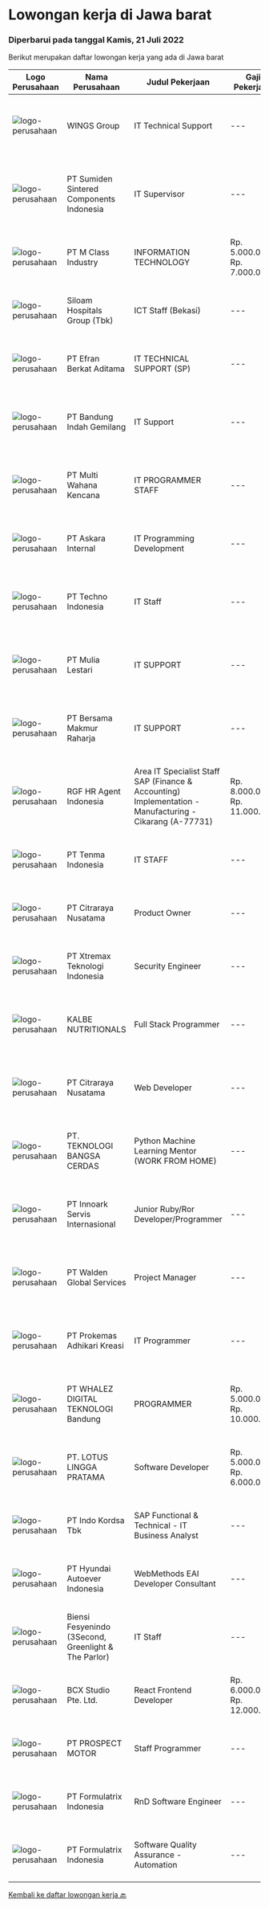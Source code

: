 
  # Lowongan kerja di Jawa barat

  ### Diperbarui pada tanggal Kamis, 21 Juli 2022

  Berikut merupakan daftar lowongan kerja yang ada di Jawa barat

  |Logo Perusahaan | Nama Perusahaan | Judul Pekerjaan | Gaji Pekerjaan | Lokasi | Deskripsi | Tanggal diunggah | Pranala |
  | -------------- | --------------- | --------------- | --------- | --------- | -------------- | ------- | ----------- |
  |![logo-perusahaan](https://image-service-cdn.seek.com.au/11013dc0c553d42d1b953fc6a3058eba55d3fe59/ee4dce1061f3f616224767ad58cb2fc751b8d2dc)|WINGS Group|IT Technical Support|---|Aceh|Job Requirements : Minimal Diploma degree in Computer Science or related departments (fresh graduates welcome to apply) with minimum GPA 3.00 (on a...|Rabu, 20 Juli 2022|https://www.jobstreet.co.id/id/job/it-technical-support-3964184?token=0~a202344c-4f19-4e3d-a937-e0c35e3f7502&sectionRank=1&jobId=jobstreet-id-job-3964184|
|![logo-perusahaan](https://image-service-cdn.seek.com.au/33c2b134650ac32a3abc0784fda53bb44f40625d/ee4dce1061f3f616224767ad58cb2fc751b8d2dc)|PT Sumiden Sintered Components Indonesia|IT Supervisor|---|Jawa Barat|•Max 35 years old•Bachelor degree System Information, Informatics Engineering•Experience min 5 years at IT manufacture company•Experience handle ERP...|Kamis, 21 Juli 2022|https://www.jobstreet.co.id/id/job/it-supervisor-3964737?token=0~a202344c-4f19-4e3d-a937-e0c35e3f7502&sectionRank=2&jobId=jobstreet-id-job-3964737|
|![logo-perusahaan](https://image-service-cdn.seek.com.au/14d4e961325bae19f42aaba11cea5f382d6da5e8/ee4dce1061f3f616224767ad58cb2fc751b8d2dc)|PT M Class Industry|INFORMATION TECHNOLOGY|Rp. 5.000.000-Rp. 7.000.000|Karawang|Staff Information Technology bertanggung jawab melakukan fungsi dan tugas sebagai pelaksana di bidang sistem informasi, proses dan analisis...|Rabu, 20 Juli 2022|https://www.jobstreet.co.id/id/job/information-technology-3963724?token=0~a202344c-4f19-4e3d-a937-e0c35e3f7502&sectionRank=3&jobId=jobstreet-id-job-3963724|
|![logo-perusahaan](https://image-service-cdn.seek.com.au/129a7aac2bb12b1f508342e33af0e084088edc9d/ee4dce1061f3f616224767ad58cb2fc751b8d2dc)|Siloam Hospitals Group (Tbk)|ICT Staff (Bekasi)|---|Bekasi|Job Descriptions:Support IT Operations. Qualifications: Candidate must possess at least Bachelor's Degree in Engineering (Computer/Telecommunication),...|Kamis, 21 Juli 2022|https://www.jobstreet.co.id/id/job/ict-staff-bekasi-3964749?token=0~a202344c-4f19-4e3d-a937-e0c35e3f7502&sectionRank=4&jobId=jobstreet-id-job-3964749|
|![logo-perusahaan](https://image-service-cdn.seek.com.au/9cf28ad5614a370ec7055018c3a023f3af3b0aa6/ee4dce1061f3f616224767ad58cb2fc751b8d2dc)|PT Efran Berkat Aditama|IT TECHNICAL SUPPORT (SP)|---|Sukabumi|Requirement : Candidate must prosses at least Diploma in IT. Age max 27 years old. Preferably min 2 years experience specialized in IT Support. Good...|Rabu, 20 Juli 2022|https://www.jobstreet.co.id/id/job/it-technical-support-sp-3964044?token=0~a202344c-4f19-4e3d-a937-e0c35e3f7502&sectionRank=5&jobId=jobstreet-id-job-3964044|
|![logo-perusahaan](https://image-service-cdn.seek.com.au/06c59084d32c486eed195a9e383fa4c4afb3aeaa/ee4dce1061f3f616224767ad58cb2fc751b8d2dc)|PT Bandung Indah Gemilang|IT Support|---|Bandung|Menyelesaikan troubleshooting yang terjadi baik H/W maupun S/W (termasuk CCTV) Menyediakan, instalasi, dan merawat perangkat / asset IT yang ada di...|Selasa, 19 Juli 2022|https://www.jobstreet.co.id/id/job/it-support-3961885?token=0~a202344c-4f19-4e3d-a937-e0c35e3f7502&sectionRank=6&jobId=jobstreet-id-job-3961885|
|![logo-perusahaan](https://image-service-cdn.seek.com.au/8a21d582e50f0d132f214ae36bd88b23e5a42b73/ee4dce1061f3f616224767ad58cb2fc751b8d2dc)|PT Multi Wahana Kencana|IT PROGRAMMER STAFF|---|Bandung|Deskripsi pekerjaan: Menerima, memprioritaskan, dan menyelesaikan permintaan bantuan IT. Instalasi dan software maintenance. Membuat aplikasi baik itu...|Rabu, 20 Juli 2022|https://www.jobstreet.co.id/id/job/it-programmer-staff-3944763?token=0~a202344c-4f19-4e3d-a937-e0c35e3f7502&sectionRank=7&jobId=jobstreet-id-job-3944763|
|![logo-perusahaan](https://image-service-cdn.seek.com.au/d70064032de66439a37770ecfdafccfe6d0dddcd/ee4dce1061f3f616224767ad58cb2fc751b8d2dc)|PT Askara Internal|IT Programming Development|---|Jawa Barat|Kualifikasi: Pend. S1 Teknik Informatika Memiliki keterampilan yang baik dalam PHP, Javascript,Phyton, C#, C++, Android,HTML, CSS, Javascript,...|Rabu, 20 Juli 2022|https://www.jobstreet.co.id/id/job/it-programming-development-3964052?token=0~a202344c-4f19-4e3d-a937-e0c35e3f7502&sectionRank=8&jobId=jobstreet-id-job-3964052|
|![logo-perusahaan](https://image-service-cdn.seek.com.au/8bda9f9cbe943566e0ee7ae263f24c0e8e3f68da/ee4dce1061f3f616224767ad58cb2fc751b8d2dc)|PT Techno Indonesia|IT Staff|---|Cikarang|PT Tri Saudara Sentosa Industri (www.tri-saudara.com) adalah sebuah perusahaan yang bergerak dalam bidang mold maker dan plastic injection yang telah...|Senin, 18 Juli 2022|https://www.jobstreet.co.id/id/job/it-staff-3959521?token=0~a202344c-4f19-4e3d-a937-e0c35e3f7502&sectionRank=9&jobId=jobstreet-id-job-3959521|
|![logo-perusahaan](https://image-service-cdn.seek.com.au/eb287d23390646417649a21ce3b762576b0aa16d/ee4dce1061f3f616224767ad58cb2fc751b8d2dc)|PT Mulia Lestari|IT SUPPORT|---|Cimahi|Menjaga dan mengontrol kestabilan data website serta program software perusahaan. Melakukan maintenance terhadap data website dan program software...|Selasa, 19 Juli 2022|https://www.jobstreet.co.id/id/job/it-support-3962340?token=0~a202344c-4f19-4e3d-a937-e0c35e3f7502&sectionRank=10&jobId=jobstreet-id-job-3962340|
|![logo-perusahaan](https://image-service-cdn.seek.com.au/dbf13bdcbc566bfd94da98a93a8728f4c271d16b/ee4dce1061f3f616224767ad58cb2fc751b8d2dc)|PT Bersama Makmur Raharja|IT SUPPORT|---|Bekasi|Job Description:- Diploma/Bachelor Degree from Information Technology or related field (open for fresh graduated)- Min. 1 Year Experience- Understand...|Senin, 18 Juli 2022|https://www.jobstreet.co.id/id/job/it-support-3960270?token=0~a202344c-4f19-4e3d-a937-e0c35e3f7502&sectionRank=11&jobId=jobstreet-id-job-3960270|
|![logo-perusahaan](https://image-service-cdn.seek.com.au/d5868152525c083dcbedb1aa22a408e592bdf7d2/ee4dce1061f3f616224767ad58cb2fc751b8d2dc)|RGF HR Agent Indonesia|Area IT Specialist Staff SAP (Finance & Accounting) Implementation - Manufacturing - Cikarang (A-77731)|Rp. 8.000.000-Rp. 11.000.000|Cikarang|About The Company: The working venue is in Cikarang. Our client is a Japanese Manufacturing company. Currently, they are looking for Area IT...|Selasa, 19 Juli 2022|https://www.jobstreet.co.id/id/job/area-it-specialist-staff-sap-finance-accounting-implementation-manufacturing-cikarang-a-77731-3961487?token=0~a202344c-4f19-4e3d-a937-e0c35e3f7502&sectionRank=12&jobId=jobstreet-id-job-3961487|
|![logo-perusahaan](https://image-service-cdn.seek.com.au/be338622ce0929c34b62a9cda5577ffc020cc363/ee4dce1061f3f616224767ad58cb2fc751b8d2dc)|PT Tenma Indonesia|IT STAFF|---|Karawang|Responsible : Design, implementing and maintain of LAN, Data Center, data networks, wireless networks, program, and IT infrastructure solutions and...|Senin, 18 Juli 2022|https://www.jobstreet.co.id/id/job/it-staff-3959399?token=0~a202344c-4f19-4e3d-a937-e0c35e3f7502&sectionRank=13&jobId=jobstreet-id-job-3959399|
|![logo-perusahaan](https://image-service-cdn.seek.com.au/6deb860fe3982e70b0854fa24644e0fe7731488a/ee4dce1061f3f616224767ad58cb2fc751b8d2dc)|PT Citraraya Nusatama|Product Owner|---|Bandung|Persyaratan: Gelar sarjana di bidang IT/Kesehatan dan memiliki pengetahuan tentang teknologi Mengetahui proses bisnis rumah sakit atau ERP merupakan...|Rabu, 20 Juli 2022|https://www.jobstreet.co.id/id/job/product-owner-3945370?token=0~a202344c-4f19-4e3d-a937-e0c35e3f7502&sectionRank=14&jobId=jobstreet-id-job-3945370|
|![logo-perusahaan](https://image-service-cdn.seek.com.au/ce74a79d8ea261e54cdae65dc8035221535675cf/ee4dce1061f3f616224767ad58cb2fc751b8d2dc)|PT Xtremax Teknologi Indonesia|Security Engineer|---|Bandung|The Security Engineer is part of the infrastructure team at Xtremax, and we focus on the problem of keeping our systems safe and protect our customers...|Rabu, 20 Juli 2022|https://www.jobstreet.co.id/id/job/security-engineer-3950794?token=0~a202344c-4f19-4e3d-a937-e0c35e3f7502&sectionRank=15&jobId=jobstreet-id-job-3950794|
|![logo-perusahaan](https://image-service-cdn.seek.com.au/26b68bd4418b4b741ab2ef4226ab3f5e09f39635/ee4dce1061f3f616224767ad58cb2fc751b8d2dc)|KALBE NUTRITIONALS|Full Stack Programmer|---|Karawang|Requirements: Minimal Bachelor Degree of Informatics Engineering, Computer Science, Information Systems or Informatics Management Understand and Able...|Rabu, 20 Juli 2022|https://www.jobstreet.co.id/id/job/full-stack-programmer-3963436?token=0~a202344c-4f19-4e3d-a937-e0c35e3f7502&sectionRank=16&jobId=jobstreet-id-job-3963436|
|![logo-perusahaan](https://image-service-cdn.seek.com.au/6deb860fe3982e70b0854fa24644e0fe7731488a/ee4dce1061f3f616224767ad58cb2fc751b8d2dc)|PT Citraraya Nusatama|Web Developer|---|Bandung|Job Descriptions: Work with the team members to develop product Implementation, optimizing and mantain application Contribute to our Frontend or...|Selasa, 19 Juli 2022|https://www.jobstreet.co.id/id/job/web-developer-3943110?token=0~a202344c-4f19-4e3d-a937-e0c35e3f7502&sectionRank=17&jobId=jobstreet-id-job-3943110|
|![logo-perusahaan](https://image-service-cdn.seek.com.au/5a8c80ce2c474ff9410b4271fdcaffa404f490ad/ee4dce1061f3f616224767ad58cb2fc751b8d2dc)|PT. TEKNOLOGI BANGSA CERDAS|Python Machine Learning Mentor (WORK FROM HOME)|---|Jakarta Raya|Melakukan pengembangan (Analisis dan Pembuatan) sebuah software yang dibutuhkan oleh perusahaan. Implementasi Algoritma AI / Machine Learning / Deep...|Rabu, 20 Juli 2022|https://www.jobstreet.co.id/id/job/python-machine-learning-mentor-work-from-home-3951279?token=0~a202344c-4f19-4e3d-a937-e0c35e3f7502&sectionRank=18&jobId=jobstreet-id-job-3951279|
|![logo-perusahaan](https://image-service-cdn.seek.com.au/03d5b2909306d41d8d881d2ac7cfb4a0d8a47045/ee4dce1061f3f616224767ad58cb2fc751b8d2dc)|PT Innoark Servis Internasional|Junior Ruby/Ror Developer/Programmer|---|Batam|Responsibilities: - Working on project-based requirements- Providing solution for issues-Work with the technical and product team to develop company...|Rabu, 20 Juli 2022|https://www.jobstreet.co.id/id/job/junior-ruby-ror-developer-programmer-3944264?token=0~a202344c-4f19-4e3d-a937-e0c35e3f7502&sectionRank=19&jobId=jobstreet-id-job-3944264|
|![logo-perusahaan](https://image-service-cdn.seek.com.au/e410194cb2af81425b5b39b402f340d9eac840ee/ee4dce1061f3f616224767ad58cb2fc751b8d2dc)|PT Walden Global Services|Project Manager|---|Bandung|Qualification: S1, D3 from Informatics Engineering, Computer Science or related field from IT Minimal 1 year experience as a scrum master or project...|Rabu, 20 Juli 2022|https://www.jobstreet.co.id/id/job/project-manager-3950682?token=0~a202344c-4f19-4e3d-a937-e0c35e3f7502&sectionRank=20&jobId=jobstreet-id-job-3950682|
|![logo-perusahaan](https://image-service-cdn.seek.com.au/ba0898ce4539c7172bf405ee05ff9d5cba14c6a1/ee4dce1061f3f616224767ad58cb2fc751b8d2dc)|PT Prokemas Adhikari Kreasi|IT Programmer|---|Cikarang|Melakukan pengembangan application system / reporting system serta memastikan sesuai dengan kebutuhan perusahaan Membuat dan mengembangkan sistem...|Selasa, 19 Juli 2022|https://www.jobstreet.co.id/id/job/it-programmer-3962336?token=0~a202344c-4f19-4e3d-a937-e0c35e3f7502&sectionRank=21&jobId=jobstreet-id-job-3962336|
|![logo-perusahaan](https://siva.jsstatic.com/id/389917/images/logo/389917_logo_0_802638.jpeg)|PT WHALEZ DIGITAL TEKNOLOGI Bandung|PROGRAMMER|Rp. 5.000.000-Rp. 10.000.000|Jawa Barat|FRONT END : Proficient understanding of web markup, including HTML5, CSS3 Good understanding and have the knowledge of advanced JavaScript libraries...|Kamis, 21 Juli 2022|https://www.jobstreet.co.id/id/job/programmer-3964540?token=0~a202344c-4f19-4e3d-a937-e0c35e3f7502&sectionRank=22&jobId=jobstreet-id-job-3964540|
|![logo-perusahaan](https://image-service-cdn.seek.com.au/3d3bd0032738cdc0fa5546d6f3282b239f0b217f/ee4dce1061f3f616224767ad58cb2fc751b8d2dc)|PT. LOTUS LINGGA PRATAMA|Software Developer|Rp. 5.000.000-Rp. 6.000.000|Bandung|Membuat atau mengembangkan software sesuai dengan permintaan user. Maintain software yang sudah dibuat agar berjalan lancar di lapangan. Koordinasi...|Rabu, 20 Juli 2022|https://www.jobstreet.co.id/id/job/software-developer-3951517?token=0~a202344c-4f19-4e3d-a937-e0c35e3f7502&sectionRank=23&jobId=jobstreet-id-job-3951517|
|![logo-perusahaan](https://image-service-cdn.seek.com.au/2edb1a76a77d108802f818569091386caf294b49/ee4dce1061f3f616224767ad58cb2fc751b8d2dc)|PT Indo Kordsa Tbk|SAP Functional & Technical - IT Business Analyst|---|Citeureup|Job Description Bachelor’s and/or Master’s degree in Computer Science, Computer Engineering or related technical discipline. 3+ years of professional...|Rabu, 20 Juli 2022|https://www.jobstreet.co.id/id/job/sap-functional-technical-it-business-analyst-3963109?token=0~a202344c-4f19-4e3d-a937-e0c35e3f7502&sectionRank=24&jobId=jobstreet-id-job-3963109|
|![logo-perusahaan](https://image-service-cdn.seek.com.au/6b27c1b5e1627dbb544ef316ebb60f2e612d82bc/ee4dce1061f3f616224767ad58cb2fc751b8d2dc)|PT Hyundai Autoever Indonesia|WebMethods EAI Developer Consultant|---|Cikarang|WebMethods Software AG EAI Developer SpecialistJob Description Leads effort in working with business internal an external representatives and IT...|Rabu, 20 Juli 2022|https://www.jobstreet.co.id/id/job/webmethods-eai-developer-consultant-3950725?token=0~a202344c-4f19-4e3d-a937-e0c35e3f7502&sectionRank=25&jobId=jobstreet-id-job-3950725|
|![logo-perusahaan](https://image-service-cdn.seek.com.au/5503ffe96be509884ee1fbadfb12b9e83929d759/ee4dce1061f3f616224767ad58cb2fc751b8d2dc)|Biensi Fesyenindo (3Second, Greenlight & The Parlor)|IT Staff|---|Bandung|Kandidat harus memiliki setidaknya D3/S1 Ilmu Komputer/ Sistem Informasi/ Teknik Informatika atau setara. Setidaknya memiliki 2 tahun pengalaman dalam...|Sabtu, 16 Juli 2022|https://www.jobstreet.co.id/id/job/it-staff-3959059?token=0~a202344c-4f19-4e3d-a937-e0c35e3f7502&sectionRank=26&jobId=jobstreet-id-job-3959059|
|![logo-perusahaan](https://image-service-cdn.seek.com.au/9dc643f957063f7dfc2419927346f10a1f36b079/ee4dce1061f3f616224767ad58cb2fc751b8d2dc)|BCX Studio Pte. Ltd.|React Frontend Developer|Rp. 6.000.000-Rp. 12.000.000|Bali|BCX Studio is a Singapore-based company, our mission is to build an enterprise-grade online commerce platform to empower SME to compete in the...|Rabu, 20 Juli 2022|https://www.jobstreet.co.id/id/job/react-frontend-developer-9761800/origin/sg?token=0~a202344c-4f19-4e3d-a937-e0c35e3f7502&sectionRank=27&jobId=jobstreet-sg-job-9761800|
|![logo-perusahaan](https://image-service-cdn.seek.com.au/904fdf047637a32722a09f0099cc0e906ab35f75/ee4dce1061f3f616224767ad58cb2fc751b8d2dc)|PT PROSPECT MOTOR|Staff Programmer|---|Cikarang|Mengupdate fitur di code dan menemukan masalah dan cara mengatasinya. Menganalisa dan mengubah sebuah hasil diskusi dengan logika program....|Rabu, 20 Juli 2022|https://www.jobstreet.co.id/id/job/staff-programmer-3963419?token=0~a202344c-4f19-4e3d-a937-e0c35e3f7502&sectionRank=28&jobId=jobstreet-id-job-3963419|
|![logo-perusahaan](https://image-service-cdn.seek.com.au/3fe11e0a9e6ce117e7b36170e1750cf68c13eaba/ee4dce1061f3f616224767ad58cb2fc751b8d2dc)|PT Formulatrix Indonesia|RnD Software Engineer|---|Bandung|Responsibilities:  Design, develop, and improve robotic systems software from the ground up. Use research and development skills to create prototypes...|Rabu, 20 Juli 2022|https://www.jobstreet.co.id/id/job/rnd-software-engineer-3951024?token=0~a202344c-4f19-4e3d-a937-e0c35e3f7502&sectionRank=29&jobId=jobstreet-id-job-3951024|
|![logo-perusahaan](https://image-service-cdn.seek.com.au/3fe11e0a9e6ce117e7b36170e1750cf68c13eaba/ee4dce1061f3f616224767ad58cb2fc751b8d2dc)|PT Formulatrix Indonesia|Software Quality Assurance - Automation|---|Salatiga|Job Description: Writing, designing, and executing automated tests by creating scripts that run testing functions automatically. Maximizing test...|Rabu, 20 Juli 2022|https://www.jobstreet.co.id/id/job/software-quality-assurance-automation-3963232?token=0~a202344c-4f19-4e3d-a937-e0c35e3f7502&sectionRank=30&jobId=jobstreet-id-job-3963232|


  [Kembali ke daftar lowongan kerja 🔙](../README.md#daftar-lowongan-kerja)
  